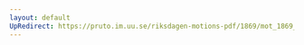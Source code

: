 ```yaml
---
layout: default
UpRedirect: https://pruto.im.uu.se/riksdagen-motions-pdf/1869/mot_1869__ak__320.pdf
---
```

